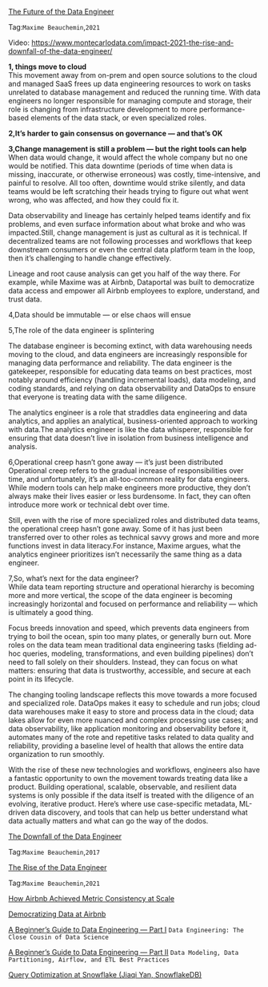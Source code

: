 
[The Future of the Data Engineer](https://towardsdatascience.com/the-future-of-the-data-engineer-4dcfa53800ab)  

Tag:`Maxime Beauchemin`,`2021`


Video: https://www.montecarlodata.com/impact-2021-the-rise-and-downfall-of-the-data-engineer/ 


**1, things move to cloud**  
This movement away from on-prem and open source solutions to the cloud and managed SaaS frees up data engineering resources to work on tasks unrelated to database management and reduced the running time.
With data engineers no longer responsible for managing compute and storage, their role is changing from infrastructure development to more performance-based elements of the data stack, or even specialized roles.

**2,It’s harder to gain consensus on governance — and that’s OK**  

**3,Change management is still a problem — but the right tools can help**    
When data would change, it would affect the whole company but no one would be notified. This data downtime (periods of time when data is missing, inaccurate, or otherwise erroneous) was costly, time-intensive, and painful to resolve. All too often, downtime would strike silently, and data teams would be left scratching their heads trying to figure out what went wrong, who was affected, and how they could fix it.

Data observability and lineage has certainly helped teams identify and fix problems, and even surface information about what broke and who was impacted.Still, change management is just as cultural as it is technical. If decentralized teams are not following processes and workflows that keep downstream consumers or even the central data platform team in the loop, then it’s challenging to handle change effectively.

Lineage and root cause analysis can get you half of the way there. For example, while Maxime was at Airbnb, Dataportal was built to democratize data access and empower all Airbnb employees to explore, understand, and trust data.

4,Data should be immutable — or else chaos will ensue  

5,The role of the data engineer is splintering   

The database engineer is becoming extinct, with data warehousing needs moving to the cloud, and data engineers are increasingly responsible for managing data performance and reliability.
The data engineer is the gatekeeper, responsible for educating data teams on best practices, most notably around efficiency (handling incremental loads), data modeling, and coding standards, and relying on data observability and DataOps to ensure that everyone is treating data with the same diligence.

The analytics engineer is a role that straddles data engineering and data analytics, and applies an analytical, business-oriented approach to working with data.The analytics engineer is like the data whisperer, responsible for ensuring that data doesn’t live in isolation from business intelligence and analysis.


6,Operational creep hasn’t gone away — it’s just been distributed  
Operational creep refers to the gradual increase of responsibilities over time, and unfortunately, it’s an all-too-common reality for data engineers. While modern tools can help make engineers more productive, they don’t always make their lives easier or less burdensome. In fact, they can often introduce more work or technical debt over time.

Still, even with the rise of more specialized roles and distributed data teams, the operational creep hasn’t gone away. Some of it has just been transferred over to other roles as technical savvy grows and more and more functions invest in data literacy.For instance, Maxime argues, what the analytics engineer prioritizes isn’t necessarily the same thing as a data engineer.

7,So, what’s next for the data engineer?    
While data team reporting structure and operational hierarchy is becoming more and more vertical, the scope of the data engineer is becoming increasingly horizontal and focused on performance and reliability — which is ultimately a good thing.

Focus breeds innovation and speed, which prevents data engineers from trying to boil the ocean, spin too many plates, or generally burn out. More roles on the data team mean traditional data engineering tasks (fielding ad-hoc queries, modeling, transformations, and even building pipelines) don’t need to fall solely on their shoulders. Instead, they can focus on what matters: ensuring that data is trustworthy, accessible, and secure at each point in its lifecycle.

The changing tooling landscape reflects this move towards a more focused and specialized role. DataOps makes it easy to schedule and run jobs; cloud data warehouses make it easy to store and process data in the cloud; data lakes allow for even more nuanced and complex processing use cases; and data observability, like application monitoring and observability before it, automates many of the rote and repetitive tasks related to data quality and reliability, providing a baseline level of health that allows the entire data organization to run smoothly.

With the rise of these new technologies and workflows, engineers also have a fantastic opportunity to own the movement towards treating data like a product. Building operational, scalable, observable, and resilient data systems is only possible if the data itself is treated with the diligence of an evolving, iterative product. Here’s where use case-specific metadata, ML-driven data discovery, and tools that can help us better understand what data actually matters and what can go the way of the dodos.

[The Downfall of the Data Engineer](https://maximebeauchemin.medium.com/the-downfall-of-the-data-engineer-5bfb701e5d6b) 

Tag:`Maxime Beauchemin`,`2017`

[The Rise of the Data Engineer](https://medium.com/free-code-camp/the-rise-of-the-data-engineer-91be18f1e603) 

Tag:`Maxime Beauchemin`,`2021`

[How Airbnb Achieved Metric Consistency at Scale](https://medium.com/airbnb-engineering/how-airbnb-achieved-metric-consistency-at-scale-f23cc53dea70)

[Democratizing Data at Airbnb](https://medium.com/airbnb-engineering/democratizing-data-at-airbnb-852d76c51770) 

[A Beginner’s Guide to Data Engineering — Part I](https://medium.com/@rchang/a-beginners-guide-to-data-engineering-part-i-4227c5c457d7)
`Data Engineering: The Close Cousin of Data Science`

[A Beginner’s Guide to Data Engineering — Part II](https://medium.com/@rchang/a-beginners-guide-to-data-engineering-part-ii-47c4e7cbda71)
`Data Modeling, Data Partitioning, Airflow, and ETL Best Practices`

[Query Optimization at Snowflake (Jiaqi Yan, SnowflakeDB)](https://www.youtube.com/watch?v=CPWn1SZUZqE)